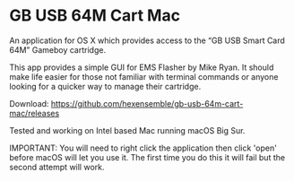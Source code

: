 # GB USB 64M Cart Mac

An application for OS X which provides access to the “GB USB Smart Card 64M” Gameboy cartridge.

This app provides a simple GUI for EMS Flasher by Mike Ryan. It should make life easier for those not familiar with terminal commands or anyone looking for a quicker way to manage their cartridge.

Download: https://github.com/hexensemble/gb-usb-64m-cart-mac/releases

Tested and working on Intel based Mac running macOS Big Sur.

IMPORTANT: You will need to right click the application then click 'open' before macOS will let you use it. The first time you do this it will fail but the second attempt will work.
